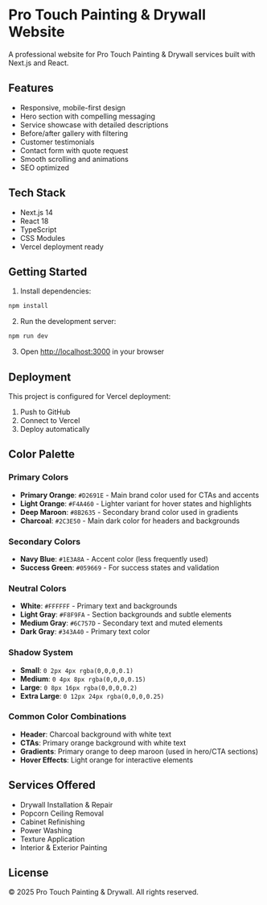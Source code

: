 # Pro Touch Painting & Drywall Website

A professional website for Pro Touch Painting & Drywall services built with Next.js and React.

## Features

- Responsive, mobile-first design
- Hero section with compelling messaging
- Service showcase with detailed descriptions
- Before/after gallery with filtering
- Customer testimonials
- Contact form with quote request
- Smooth scrolling and animations
- SEO optimized

## Tech Stack

- Next.js 14
- React 18
- TypeScript
- CSS Modules
- Vercel deployment ready

## Getting Started

1. Install dependencies:
```bash
npm install
```

2. Run the development server:
```bash
npm run dev
```

3. Open [http://localhost:3000](http://localhost:3000) in your browser

## Deployment

This project is configured for Vercel deployment:

1. Push to GitHub
2. Connect to Vercel
3. Deploy automatically

## Color Palette

### Primary Colors
- **Primary Orange**: `#D2691E` - Main brand color used for CTAs and accents
- **Light Orange**: `#F4A460` - Lighter variant for hover states and highlights
- **Deep Maroon**: `#8B2635` - Secondary brand color used in gradients
- **Charcoal**: `#2C3E50` - Main dark color for headers and backgrounds

### Secondary Colors
- **Navy Blue**: `#1E3A8A` - Accent color (less frequently used)
- **Success Green**: `#059669` - For success states and validation

### Neutral Colors
- **White**: `#FFFFFF` - Primary text and backgrounds
- **Light Gray**: `#F8F9FA` - Section backgrounds and subtle elements
- **Medium Gray**: `#6C757D` - Secondary text and muted elements
- **Dark Gray**: `#343A40` - Primary text color

### Shadow System
- **Small**: `0 2px 4px rgba(0,0,0,0.1)`
- **Medium**: `0 4px 8px rgba(0,0,0,0.15)`
- **Large**: `0 8px 16px rgba(0,0,0,0.2)`
- **Extra Large**: `0 12px 24px rgba(0,0,0,0.25)`

### Common Color Combinations
- **Header**: Charcoal background with white text
- **CTAs**: Primary orange background with white text
- **Gradients**: Primary orange to deep maroon (used in hero/CTA sections)
- **Hover Effects**: Light orange for interactive elements

## Services Offered

- Drywall Installation & Repair
- Popcorn Ceiling Removal
- Cabinet Refinishing
- Power Washing
- Texture Application
- Interior & Exterior Painting

## License

© 2025 Pro Touch Painting & Drywall. All rights reserved.